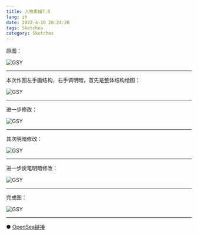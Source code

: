 ```yaml
---
title: 人物素描7.0
lang: zh
date: 2022-4-10 20:24:20
tags: Sketches
category: Sketches
---
```


原图：

![GSY](/image/Sketches/sumiao7/GSY.jpg)

----------------------------------------  

本次作图左手画结构，右手调明暗，首先是整体结构绘图：

![GSY](/image/Sketches/sumiao7/GSY_1.jpg)

----------------------------------------  

进一步修改：

![GSY](/image/Sketches/sumiao7/GSY_2.jpg)

----------------------------------------  

其次明暗修改：

![GSY](/image/Sketches/sumiao7/GSY_3.jpg)

----------------------------------------  

进一步炭笔明暗修改：

![GSY](/image/Sketches/sumiao7/GSY_4.jpg)

----------------------------------------  

完成图：

![GSY](/image/Sketches/sumiao7/GSY_5.jpg)

----------------------------------------  

● [OpenSea链接](https://opensea.io/assets/0x495f947276749ce646f68ac8c248420045cb7b5e/5538608732828411082250453030091092578936762873171210564831323246728581218305 "The Snowboard Girl")

<nft-card
contractAddress="0x495f947276749ce646f68ac8c248420045cb7b5e"
tokenId="5538608732828411082250453030091092578936762873171210564831323246728581218305">
</nft-card>
<script src="https://unpkg.com/embeddable-nfts/dist/nft-card.min.js"></script>
